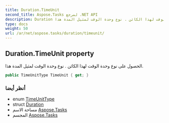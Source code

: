 ```yaml
---
title: Duration.TimeUnit
second_title: Aspose.Tasks لمرجع .NET API
description: Duration ملكية. الحصول على نوع وحدة الوقت لهذا الكائن . نوع وحدة الوقت لمثيل المدة هذا.
type: docs
weight: 50
url: /ar/net/aspose.tasks/duration/timeunit/
---
```

## Duration.TimeUnit property

الحصول على نوع وحدة الوقت لهذا الكائن . نوع وحدة الوقت لمثيل المدة هذا.

```csharp
public TimeUnitType TimeUnit { get; }
```

### أنظر أيضا

* enum [TimeUnitType](../../timeunittype/)
* struct [Duration](../)
* مساحة الاسم [Aspose.Tasks](../../duration/)
* المجسم [Aspose.Tasks](../../../)


